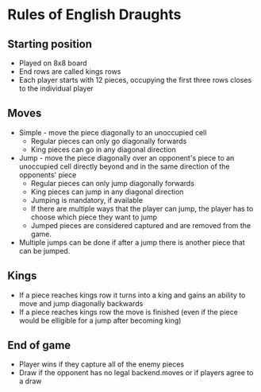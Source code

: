 # Rules of English Draughts

## Starting position
* Played on 8x8 board
* End rows are called kings rows
* Each player starts with 12 pieces, 
  occupying the first three rows closes to the individual player

## Moves
* Simple - move the piece diagonally to an unoccupied cell
    * Regular pieces can only go diagonally forwards
    * King pieces can go in any diagonal direction
* Jump - move the piece diagonally over an opponent's piece to an unoccupied 
  cell directly beyond and in the same direction of the opponents' piece
    * Regular pieces can only jump diagonally forwards
    * King pieces can jump in any diagonal direction
    * Jumping is mandatory, if available
    * If there are multiple ways that the player can jump, the player has to choose 
    which piece they want to jump 
    * Jumped pieces are considered captured and are removed from the game.
* Multiple jumps can be done if after a jump there is another piece that can be jumped.

## Kings
* If a piece reaches kings row it turns into a king and gains an ability to move
  and jump diagonally backwards
* If a piece reaches kings row the move is finished (even if the piece would be elligible
  for a jump after becoming king)
    
## End of game
* Player wins if they capture all of the enemy pieces
* Draw if the opponent has no legal backend.moves or if players agree to a draw

